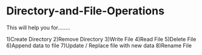 # Directory-and-File-Operations

This will help you for........

1)Create Directory
2)Remove Directory 
3)Write File 
4)Read File 
5)Delete File
6)Append data to file
7)Update / Replace file with new data
8)Rename File
